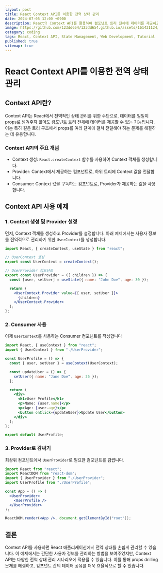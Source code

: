 ```yaml
---
layout: post
title: React Context API를 이용한 전역 상태 관리
date: 2024-07-05 12:00 +0900
description: React의 Context API를 활용하여 컴포넌트 트리 전체에 데이터를 제공하고 전역 상태를 관리하는 방법에 대한 예시 코드 및 설명.
image: https://github.com/123dd654/123dd654.github.io/assets/161431124/4c7e2466-9070-408b-8b29-3c3e33e7e1b4
category: coding
tags: React, Context API, State Management, Web Development, Tutorial
published: true
sitemap: true
---
```


# React Context API를 이용한 전역 상태 관리

## Context API란?

Context API는 React에서 전역적인 상태 관리를 위한 수단으로, 데이터를 일일이 props로 넘겨주지 않아도 컴포넌트 트리 전체에 데이터를 제공할 수 있는 기능입니다. 이는 특히 깊은 트리 구조에서 props를 여러 단계에 걸쳐 전달해야 하는 문제를 해결하는 데 유용합니다.

### Context API의 주요 개념

- Context 생성: `React.createContext` 함수를 사용하여 Context 객체를 생성합니다.
- Provider: Context에서 제공하는 컴포넌트로, 하위 트리에 Context 값을 전달합니다.
- Consumer: Context 값을 구독하는 컴포넌트로, Provider가 제공하는 값을 사용합니다.

## Context API 사용 예제

### 1. Context 생성 및 Provider 설정

먼저, Context 객체를 생성하고 Provider를 설정합니다. 아래 예제에서는 사용자 정보를 전역적으로 관리하기 위한 `UserContext`를 생성합니다.

```jsx
import React, { createContext, useState } from "react";

// UserContext 생성
export const UserContext = createContext();

// UserProvider 컴포넌트
export const UserProvider = ({ children }) => {
  const [user, setUser] = useState({ name: "John Doe", age: 30 });

  return (
    <UserContext.Provider value={{ user, setUser }}>
      {children}
    </UserContext.Provider>
  );
};
```

### 2. Consumer 사용

이제 `UserContext`를 사용하는 Consumer 컴포넌트를 작성합니다

```jsx
import React, { useContext } from "react";
import { UserContext } from "./UserProvider";

const UserProfile = () => {
  const { user, setUser } = useContext(UserContext);

  const updateUser = () => {
    setUser({ name: "Jane Doe", age: 25 });
  };

  return (
    <div>
      <h1>User Profile</h1>
      <p>Name: {user.name}</p>
      <p>Age: {user.age}</p>
      <button onClick={updateUser}>Update User</button>
    </div>
  );
};

export default UserProfile;
```

### 3. Provider로 감싸기

최상위 컴포넌트에서 `UserProvider`로 필요한 컴포넌트를 감쌉니다.

```jsx
import React from "react";
import ReactDOM from "react-dom";
import { UserProvider } from "./UserProvider";
import UserProfile from "./UserProfile";

const App = () => (
  <UserProvider>
    <UserProfile />
  </UserProvider>
);

ReactDOM.render(<App />, document.getElementById("root"));
```

## 결론

Context API를 사용하면 React 애플리케이션에서 전역 상태를 손쉽게 관리할 수 있습니다. 이 예제에서는 간단한 사용자 정보를 관리하는 방법을 보여주었지만, Context API는 다양한 전역 상태 관리 시나리오에 적용될 수 있습니다. 이를 통해 props drilling 문제를 해결하고, 컴포넌트 간의 데이터 공유를 더욱 효율적으로 할 수 있습니다.
